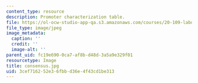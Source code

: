 ```yaml
---
content_type: resource
description: Promoter characterization table.
file: https://ol-ocw-studio-app-qa.s3.amazonaws.com/courses/20-109-laboratory-fundamentals-in-biological-engineering-fall-2007/3cef716252e36fbbd36e4f43cd1be313_consensus.jpg
file_type: image/jpeg
image_metadata:
  caption: ''
  credit: ''
  image-alt: ''
parent_uid: fc19e690-0ca7-af8b-d48d-3a5a9e329f01
resourcetype: Image
title: consensus.jpg
uid: 3cef7162-52e3-6fbb-d36e-4f43cd1be313
---
```

